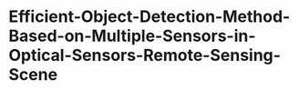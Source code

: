 # Efficient-Object-Detection-Method-Based-on-Multiple-Sensors-in-Optical-Sensors-Remote-Sensing-Scene